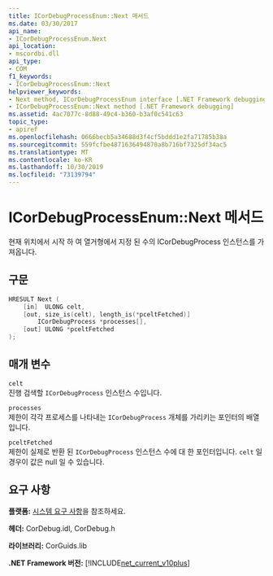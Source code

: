 ```yaml
---
title: ICorDebugProcessEnum::Next 메서드
ms.date: 03/30/2017
api_name:
- ICorDebugProcessEnum.Next
api_location:
- mscordbi.dll
api_type:
- COM
f1_keywords:
- ICorDebugProcessEnum::Next
helpviewer_keywords:
- Next method, ICorDebugProcessEnum interface [.NET Framework debugging]
- ICorDebugProcessEnum::Next method [.NET Framework debugging]
ms.assetid: 4ac7077c-8d88-49c4-b360-b3af0c541c63
topic_type:
- apiref
ms.openlocfilehash: 0666becb5a34688d3f4cf5bddd1e2fa71785b38a
ms.sourcegitcommit: 559fcfbe4871636494870a8b716bf7325df34ac5
ms.translationtype: MT
ms.contentlocale: ko-KR
ms.lasthandoff: 10/30/2019
ms.locfileid: "73139794"
---
```

# <a name="icordebugprocessenumnext-method"></a>ICorDebugProcessEnum::Next 메서드
현재 위치에서 시작 하 여 열거형에서 지정 된 수의 ICorDebugProcess 인스턴스를 가져옵니다.  
  
## <a name="syntax"></a>구문  
  
```cpp  
HRESULT Next (  
    [in]  ULONG celt,  
    [out, size_is(celt), length_is(*pceltFetched)]  
        ICorDebugProcess *processes[],  
    [out] ULONG *pceltFetched  
);  
```  
  
## <a name="parameters"></a>매개 변수  
 `celt`  
 진행 검색할 `ICorDebugProcess` 인스턴스 수입니다.  
  
 `processes`  
 제한이 각각 프로세스를 나타내는 `ICorDebugProcess` 개체를 가리키는 포인터의 배열입니다.  
  
 `pceltFetched`  
 제한이 실제로 반환 된 `ICorDebugProcess` 인스턴스 수에 대 한 포인터입니다. `celt` 일 경우이 값은 null 일 수 있습니다.  
  
## <a name="requirements"></a>요구 사항  
 **플랫폼:** [시스템 요구 사항](../../../../docs/framework/get-started/system-requirements.md)을 참조하세요.  
  
 **헤더:** CorDebug.idl, CorDebug.h  
  
 **라이브러리:** CorGuids.lib  
  
 **.NET Framework 버전:** [!INCLUDE[net_current_v10plus](../../../../includes/net-current-v10plus-md.md)]
